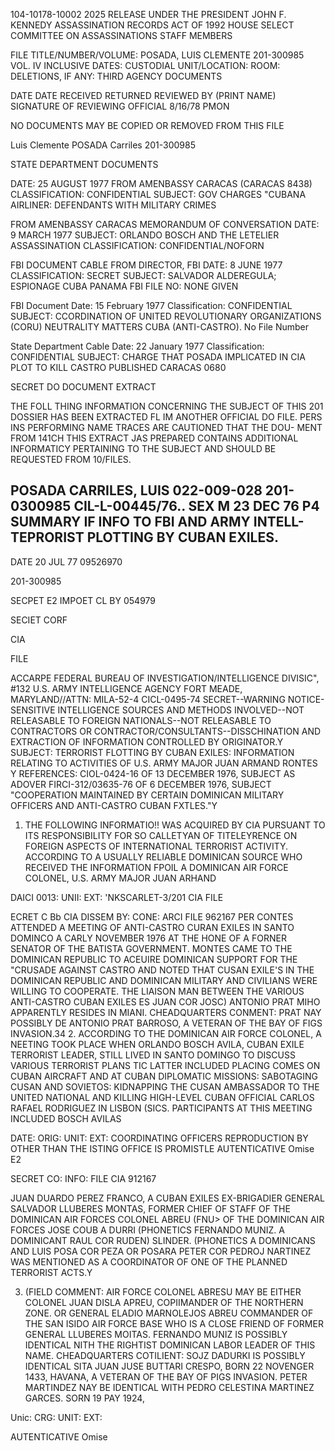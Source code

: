 104-10178-10002 
2025 RELEASE UNDER THE PRESIDENT JOHN F. KENNEDY ASSASSINATION RECORDS ACT OF 1992 HOUSE SELECT COMMITTEE ON ASSASSINATIONS STAFF MEMBERS

FILE TITLE/NUMBER/VOLUME: POSADA, LUIS CLEMENTE 201-300985 VOL. IV
INCLUSIVE DATES:
CUSTODIAL UNIT/LOCATION:
ROOM:
DELETIONS, IF ANY: THIRD AGENCY DOCUMENTS

DATE DATE 
RECEIVED RETURNED REVIEWED BY (PRINT NAME) SIGNATURE OF REVIEWING OFFICIAL
8/16/78 PMON

NO DOCUMENTS MAY BE COPIED OR REMOVED FROM THIS FILE

Luis Clemente POSADA Carriles
201-300985

STATE DEPARTMENT DOCUMENTS

DATE: 25 AUGUST 1977 FROM AMENBASSY CARACAS (CARACAS 8438)
CLASSIFICATION: CONFIDENTIAL
SUBJECT: GOV CHARGES "CUBANA AIRLINER: DEFENDANTS WITH MILITARY CRIMES

FROM AMENBASSY CARACAS
MEMORANDUM OF CONVERSATION
DATE: 9 MARCH 1977
SUBJECT: ORLANDO BOSCH AND THE LETELIER ASSASSINATION
CLASSIFICATION: CONFIDENTIAL/NOFORN

FBI DOCUMENT
CABLE FROM DIRECTOR, FBI
DATE: 8 JUNE 1977
CLASSIFICATION: SECRET
SUBJECT: SALVADOR ALDEREGULA; ESPIONAGE CUBA PANAMA
FBI FILE NO: NONE GIVEN

FBI Document
Date: 15 February 1977
Classification: CONFIDENTIAL
SUBJECT: CCORDINATION OF UNITED REVOLUTIONARY ORGANIZATIONS (CORU)
NEUTRALITY MATTERS CUBA (ANTI-CASTRO).
No File Number

State Department Cable
Date: 22 January 1977
Classification: CONFIDENTIAL
SUBJECT: CHARGE THAT POSADA IMPLICATED IN CIA PLOT TO KILL
CASTRO PUBLISHED
CARACAS 0680

SECRET
DO DOCUMENT EXTRACT

THE FOLL THING INFORMATION CONCERNING THE SUBJECT OF THIS 201
DOSSIER HAS BEEN EXTRACTED FL IM ANOTHER OFFICIAL DO FILE.
PERS INS PERFORMING NAME TRACES ARE CAUTIONED THAT THE DOU-
MENT FROM 141CH THIS EXTRACT JAS PREPARED CONTAINS ADDITIONAL
INFORMATICY PERTAINING TO THE SUBJECT AND SHOULD BE REQUESTED
FROM 10/FILES.

POSADA CARRILES, LUIS 022-009-028
201-0300985 CIL-L-00445/76..
SEX M 23 DEC 76
P4
SUMMARY IF INFO TO FBI AND ARMY
INTELL-TEPRORIST PLOTTING BY CUBAN EXILES.
--

DATE 20 JUL 77 09526970

201-300985

SECPET E2 IMPOET CL BY 054979

SECIET
CORF

CIA

FILE

ACCARPE
FEDERAL BUREAU OF INVESTIGATION/INTELLIGENCE DIVISIC", #132
U.S. ARMY INTELLIGENCE AGENCY FORT MEADE, MARYLAND//ATTN: MILA-52-4
CICL-0495-74
SECRET--WARNING NOTICE-SENSITIVE INTELLIGENCE SOURCES AND
METHODS INVOLVED--NOT RELEASABLE TO FOREIGN NATIONALS--NOT
RELEASABLE TO CONTRACTORS OR CONTRACTOR/CONSULTANTS--DISSCHINATION
AND EXTRACTION OF INFORMATION CONTROLLED BY ORIGINATOR.Y
SUBJECT: TERRORIST FLOTTING BY CUBAN EXILES: INFORMATION RELATING
TO ACTIVITIES OF U.S. ARMY MAJOR JUAN ARMAND RONTES Y
REFERENCES: CIOL-0424-16 OF 13 DECEMBER 1976, SUBJECT AS ADOVER
FIRCI-312/03635-76 OF 6 DECEMBER 1976, SUBJECT "COOPERATION
MAINTAINED BY CERTAIN DOMINICAN MILITARY OFFICERS AND ANTI-CASTRO
CUBAN FXTLES."Y

1. THE FOLLOWING INFORMATIO!! WAS ACQUIRED BY CIA PURSUANT TO
ITS RESPONSIBILITY FOR SO CALLETYAN OF TITELEYRENCE ON FOREIGN
ASPECTS OF INTERNATIONAL TERRORIST ACTIVITY. ACCORDING TO A
USUALLY RELIABLE DOMINICAN SOURCE WHO RECEIVED THE INFORMATION
FPOIL A DOMINICAN AIR FORCE COLONEL, U.S. ARMY MAJOR JUAN ARHAND

DAICI
0013:
UNII:
EXT:
'NKSCARLET-3/201
CIA
FILE

ECRET
C
Bb CIA DISSEM BY:
CONE: ARCI FILE
962167 PER
CONTES ATTENDED A MEETING OF ANTI-CASTRO CURAN EXILES IN
SANTO DOMINCO A CARLY NOVEMBER 1976 AT THE HONE OF A FORNER
SENATOR OF THE BATISTA GOVERNMENT. MONTES CAME TO THE DOMINICAN
REPUBLIC TO ACEUIRE DOMINICAN SUPPORT FOR THE "CRUSADE AGAINST
CASTRO AND NOTED THAT CUSAN EXILE'S IN THE DOMINICAN REPUBLIC AND
DOMINICAN MILITARY AND CIVILIANS WERE WILLING TO COOPERATE. THE
LIAISON MAN BETWEEN THE VARIOUS ANTI-CASTRO CUBAN EXILES ES JUAN
COR JOSC) ANTONIO PRAT MIHO APPARENTLY RESIDES IN MIANI.
CHEADQUARTERS CONMENT: PRAT NAY POSSIBLY DE ANTONIO PRAT
BARROSO, A VETERAN OF THE BAY OF FIGS INVASION.34
2. ACCORDING TO THE DOMINICAN AIR FORCE COLONEL, A NEETING
TOOK PLACE WHEN ORLANDO BOSCH AVILA, CUBAN EXILE TERRORIST
LEADER, STILL LIVED IN SANTO DOMINGO TO DISCUSS VARIOUS TERRORIST
PLANS TIC LATTER INCLUDED PLACING COMES ON CUBAN AIRCRAFT AND
AT CUBAN DIPLOMATIC MISSIONS: SABOTAGING CUSAN AND SOVIETOS:
KIDNAPPING THE CUSAN AMBASSADOR TO THE UNITED NATIONAL AND KILLING
HIGH-LEVEL CUBAN OFFICIAL CARLOS RAFAEL RODRIGUEZ IN
LISBON (SICS. PARTICIPANTS AT THIS MEETING INCLUDED BOSCH AVILAS

DATE:
ORIG:
UNIT:
EXT:
COORDINATING OFFICERS
REPRODUCTION BY OTHER THAN THE ISTING OFFICE IS PROMISTLE
AUTENTICATIVE Omise
E2

SECRET
CO: INFO: FILE
CIA
912167

JUAN DUARDO PEREZ FRANCO, A CUBAN EXILES EX-BRIGADIER
GENERAL SALVADOR LLUBERES MONTAS, FORMER CHIEF OF STAFF
OF THE DOMINICAN AIR FORCES COLONEL ABREU (FNU> OF THE
DOMINICAN AIR FORCES JOSE COUB A DURRI (PHONETICS FERNANDO
MUNIZ. A DOMINICANT RAUL COR RUDEN) SLINDER. (PHONETICS
A DOMINICANS AND LUIS POSA COR PEZA OR POSARA
PETER COR PEDROJ NARTINEZ WAS MENTIONED AS A COORDINATOR
OF ONE OF THE PLANNED TERRORIST ACTS.Y

3. (FIELD COMMENT: AIR FORCE COLONEL ABRESU MAY BE EITHER
COLONEL JUAN DISLA APREU, COPIIMANDER OF THE NORTHERN ZONE.
OR GENERAL ELADIO MARNOLEJOS ABREU COMMANDER OF THE
SAN ISIDO AIR FORCE BASE WHO IS A CLOSE FRIEND OF FORMER GENERAL
LLUBERES MOITAS. FERNANDO MUNIZ IS POSSIBLY IDENTICAL NITH THE
RIGHTIST DOMINICAN LABOR LEADER OF THIS NAME. CHEADQUARTERS
COTILIENT: SOJZ DADURKI IS POSSIBLY IDENTICAL SITA JUAN JUSE
BUTTARI CRESPO, BORN 22 NOVENGER 1433, HAVANA, A VETERAN
OF THE BAY OF PIGS INVASION. PETER MARTINDEZ NAY BE IDENTICAL
WITH PEDRO CELESTINA MARTINEZ GARCES. SORN 19 PAY 1924,

Unic:
CRG:
UNIT:
EXT:

AUTENTICATIVE Omise
